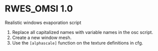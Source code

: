 # RWES_OMSI 1.0
Realistic windows evaporation script

1. Replace all capitalized names with variable names in the osc script.
2. Create a new window mesh.
3. Use the `[alphascale]` function on the texture definitions in cfg.
